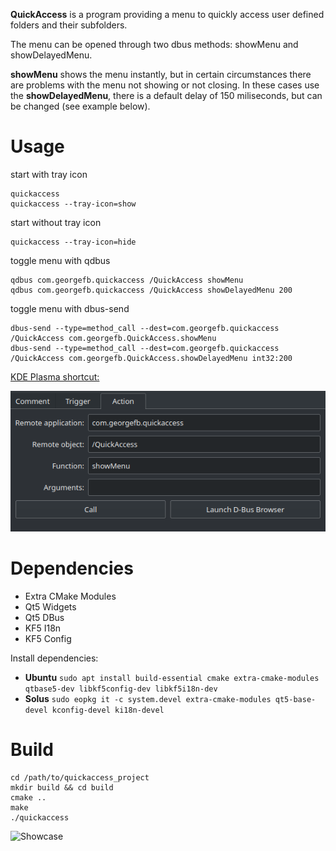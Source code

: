 **QuickAccess** is a program providing a menu to quickly access user defined folders and their subfolders.

The menu can be opened through two dbus methods: showMenu and showDelayedMenu.

**showMenu** shows the menu instantly, but in certain circumstances there are problems with the menu not showing or not closing. In these cases use the **showDelayedMenu**, there is a default delay of 150 miliseconds, but can be changed (see example below).

# Usage

start with tray icon

```
quickaccess
quickaccess --tray-icon=show
```

start without tray icon

```
quickaccess --tray-icon=hide
```

toggle menu with qdbus

```
qdbus com.georgefb.quickaccess /QuickAccess showMenu
qdbus com.georgefb.quickaccess /QuickAccess showDelayedMenu 200
```

toggle menu with dbus-send

```
dbus-send --type=method_call --dest=com.georgefb.quickaccess /QuickAccess com.georgefb.QuickAccess.showMenu
dbus-send --type=method_call --dest=com.georgefb.quickaccess /QuickAccess com.georgefb.QuickAccess.showDelayedMenu int32:200
```
[KDE Plasma shortcut:](https://docs.kde.org/trunk5/en/kde-workspace/kcontrol/khotkeys/shortcuts.html)

![Set shortcut](images/quickaccess-plasma-shortcut.png)

# Dependencies
- Extra CMake Modules
- Qt5 Widgets
- Qt5 DBus
- KF5 I18n
- KF5 Config

Install dependencies:

- **Ubuntu** `sudo apt install build-essential cmake extra-cmake-modules qtbase5-dev libkf5config-dev libkf5i18n-dev`
- **Solus** `sudo eopkg it -c system.devel extra-cmake-modules qt5-base-devel kconfig-devel ki18n-devel`

# Build

```
cd /path/to/quickaccess_project
mkdir build && cd build
cmake ..
make
./quickaccess
```

![Showcase](images/quickaccess-showcase.gif)
